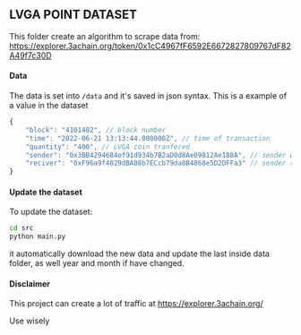 ## LVGA POINT DATASET

This folder create an algorithm to scrape data from:
https://explorer.3achain.org/token/0x1cC4967fF6592E6672827809767dF82A49f7c30D

#### Data

The data is set into `/data` and it's saved in json syntax.
This is a example of a value in the dataset

```ts
{
	"block": "4101482", // block number
	"time": "2022-06-21 13:13:44.000000Z", // time of transaction
	"quantity": "400", // LVGA coin tranfered
	"sender": "0x3BB4294684ef91d934b7B2aD0d8Ae09812Ae188A", // sender wallet
	"reciver": "0xF96a9f4829dBA08b7ECcb79da8B4868e5D2DFFa3" // sender reciver
}
```

#### Update the dataset

To update the dataset:

```bash
cd src
python main.py
```

it automatically download the new data and update the last inside data folder, as well year and month if have changed.

#### Disclaimer

This project can create a lot of traffic at https://explorer.3achain.org/

Use wisely
